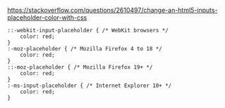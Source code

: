 <https://stackoverflow.com/questions/2610497/change-an-html5-inputs-placeholder-color-with-css>
```
::-webkit-input-placeholder { /* WebKit browsers */
    color: red;
}
:-moz-placeholder { /* Mozilla Firefox 4 to 18 */
    color: red;
}
::-moz-placeholder { /* Mozilla Firefox 19+ */
    color: red;
}
:-ms-input-placeholder { /* Internet Explorer 10+ */
    color: red;
}

```